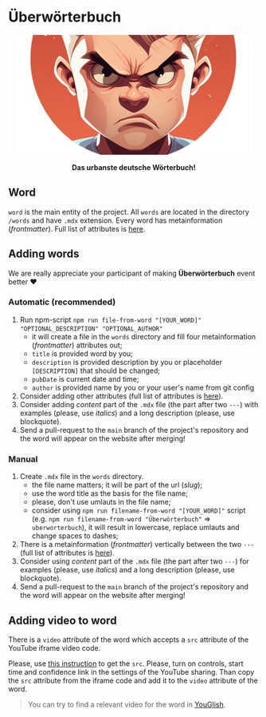 # Überwörterbuch

<p align="center">
  <a href="https://www.uberworterbuch.de/" target="_blank"><img src="https://github.com/DasGuckloch/uberworterbuch/blob/main/images/social_gh.png?raw=true" alt="Überwörterbuch logo" width="480" /></a>
</p>
<p align="center">
    <b>Das urbanste deutsche Wörterbuch!</b>
</p>

## Word

`word` is the main entity of the project. All `words` are located in the directory `/words` and have `.mdx` extension. Every word has metainformation (_frontmatter_). Full list of attributes is [here](https://github.com/DasGuckloch/uberworterbuch/blob/main/share/interfaces/words.ts#L3).

## Adding words

We are really appreciate your participant of making **Überwörterbuch** event better :heart:

### Automatic (recommended)

1. Run npm-script `npm run file-from-word "[YOUR_WORD]" "OPTIONAL_DESCRIPTION" "OPTIONAL_AUTHOR"`
    - it will create a file in the `words` directory and fill four metainformation (_frontmatter_) attributes out;
    - `title` is provided word by you;
    - `description` is provided description by you or placeholder `[DESCRIPTION]` that should be changed;
    - `pubDate` is current date and time;
    - `author` is provided name by you or your user's name from git config
2. Consider adding other attributes (full list of attributes is [here](https://github.com/DasGuckloch/uberworterbuch/blob/main/share/interfaces/words.ts#L3)).
3. Consider adding _content_ part of the `.mdx` file (the part after two `---`) with examples (please, use _italics_) and a long description (please, use blockquote).
4. Send a pull-request to the `main` branch of the project's repository and the word will appear on the website after merging!

### Manual

1. Create `.mdx` file in the `words` directory.
    - the file name matters; it will be part of the url (_slug_);
    - use the word title as the basis for the file name;
    - please, don't use umlauts in the file name;
    - consider using `npm run filename-from-word "[YOUR_WORD]"` script (e.g. `npm run filename-from-word "Überwörterbuch"` => `uberworterbuch`), it will result in lowercase, replace umlauts and change spaces to dashes;
2. There is a metainformation (_frontmatter_) vertically between the two `---` (full list of attributes is [here](https://github.com/DasGuckloch/uberworterbuch/blob/main/share/interfaces/words.ts#L3)).
3. Consider using _content_ part of the `.mdx` file (the part after two `---`) for examples (please, use _italics_) and a long description (please, use blockquote).
4. Send a pull-request to the `main` branch of the project's repository and the word will appear on the website after merging!

## Adding video to word

There is a `video` attribute of the word which accepts a `src` attribute of the YouTube iframe video code.

Please, use [this instruction](https://support.google.com/youtube/answer/171780) to get the `src`. Please, turn on controls, start time and confidence link in the settings of the YouTube sharing. Than copy the `src` attribute from the iframe code and add it to the `video` attribute of the word.

> You can try to find a relevant video for the word in [YouGlish](https://youglish.com/german).
